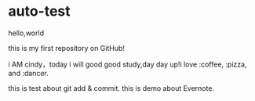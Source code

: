 # auto-test

hello,world

this is my first repository on GitHub!

 i AM cindy，today i will good good study,day day up!i love :coffee, :pizza, and :dancer.


this is test about git add & commit.
this is demo about Evernote.
